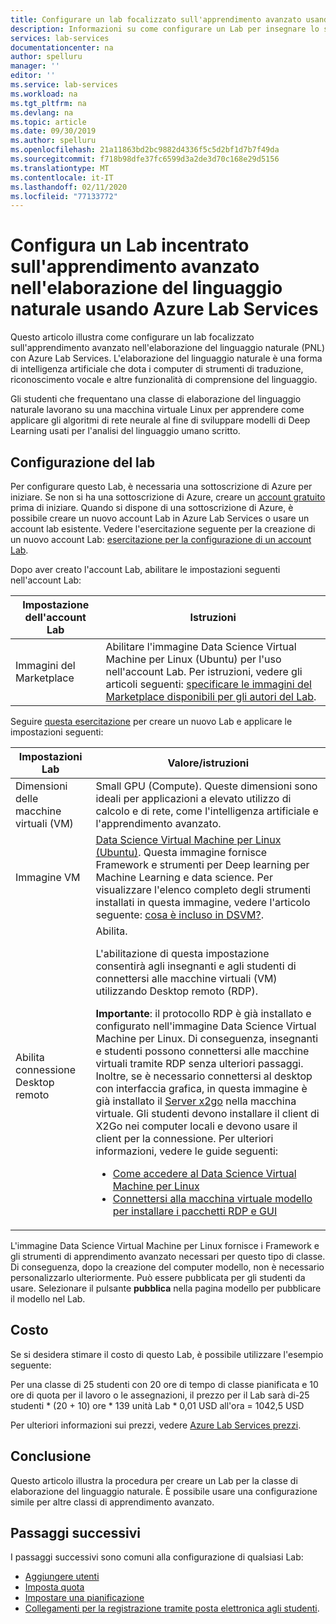 ```yaml
---
title: Configurare un lab focalizzato sull'apprendimento avanzato usando Azure Lab Services | Microsoft Docs
description: Informazioni su come configurare un Lab per insegnare lo script della shell in Linux.
services: lab-services
documentationcenter: na
author: spelluru
manager: ''
editor: ''
ms.service: lab-services
ms.workload: na
ms.tgt_pltfrm: na
ms.devlang: na
ms.topic: article
ms.date: 09/30/2019
ms.author: spelluru
ms.openlocfilehash: 21a11863bd2bc9882d4336f5c5d2bf1d7b7f49da
ms.sourcegitcommit: f718b98dfe37fc6599d3a2de3d70c168e29d5156
ms.translationtype: MT
ms.contentlocale: it-IT
ms.lasthandoff: 02/11/2020
ms.locfileid: "77133772"
---
```

# <a name="set-up-a-lab-focused-on-deep-learning-in-natural-language-processing-using-azure-lab-services"></a>Configura un Lab incentrato sull'apprendimento avanzato nell'elaborazione del linguaggio naturale usando Azure Lab Services
Questo articolo illustra come configurare un lab focalizzato sull'apprendimento avanzato nell'elaborazione del linguaggio naturale (PNL) con Azure Lab Services. L'elaborazione del linguaggio naturale è una forma di intelligenza artificiale che dota i computer di strumenti di traduzione, riconoscimento vocale e altre funzionalità di comprensione del linguaggio.  

Gli studenti che frequentano una classe di elaborazione del linguaggio naturale lavorano su una macchina virtuale Linux per apprendere come applicare gli algoritmi di rete neurale al fine di sviluppare modelli di Deep Learning usati per l'analisi del linguaggio umano scritto. 

## <a name="lab-configuration"></a>Configurazione del lab
Per configurare questo Lab, è necessaria una sottoscrizione di Azure per iniziare. Se non si ha una sottoscrizione di Azure, creare un [account gratuito](https://azure.microsoft.com/free/) prima di iniziare. Quando si dispone di una sottoscrizione di Azure, è possibile creare un nuovo account Lab in Azure Lab Services o usare un account lab esistente. Vedere l'esercitazione seguente per la creazione di un nuovo account Lab: [esercitazione per la configurazione di un account Lab](tutorial-setup-lab-account.md).
 
Dopo aver creato l'account Lab, abilitare le impostazioni seguenti nell'account Lab: 

| Impostazione dell'account Lab | Istruzioni |
| ----------- | ------------ |  
| Immagini del Marketplace | Abilitare l'immagine Data Science Virtual Machine per Linux (Ubuntu) per l'uso nell'account Lab.  Per istruzioni, vedere gli articoli seguenti: [specificare le immagini del Marketplace disponibili per gli autori del Lab](how-to-configure-lab-accounts.md#specify-marketplace-images-available-to-lab-creators). | 

Seguire [questa esercitazione](tutorial-setup-classroom-lab.md) per creare un nuovo Lab e applicare le impostazioni seguenti:

| Impostazioni Lab | Valore/istruzioni | 
| ------------ | ------------------ |
| Dimensioni delle macchine virtuali (VM) | Small GPU (Compute). Queste dimensioni sono ideali per applicazioni a elevato utilizzo di calcolo e di rete, come l'intelligenza artificiale e l'apprendimento avanzato. |
| Immagine VM | [Data Science Virtual Machine per Linux (Ubuntu)](https://azuremarketplace.microsoft.com/marketplace/apps/microsoft-dsvm.linux-data-science-vm-ubuntu). Questa immagine fornisce Framework e strumenti per Deep learning per Machine Learning e data science. Per visualizzare l'elenco completo degli strumenti installati in questa immagine, vedere l'articolo seguente: [cosa è incluso in DSVM?](../../machine-learning/data-science-virtual-machine/overview.md#whats-included-on-the-dsvm). |
| Abilita connessione Desktop remoto | Abilita. <p>L'abilitazione di questa impostazione consentirà agli insegnanti e agli studenti di connettersi alle macchine virtuali (VM) utilizzando Desktop remoto (RDP).</p><p>**Importante**: il protocollo RDP è già installato e configurato nell'immagine Data Science Virtual Machine per Linux. Di conseguenza, insegnanti e studenti possono connettersi alle macchine virtuali tramite RDP senza ulteriori passaggi. Inoltre, se è necessario connettersi al desktop con interfaccia grafica, in questa immagine è già installato il [Server x2go](https://wiki.x2go.org/doku.php/doc:newtox2go) nella macchina virtuale. Gli studenti devono installare il client di X2Go nei computer locali e devono usare il client per la connessione. Per ulteriori informazioni, vedere le guide seguenti: <ul><li>[Come accedere al Data Science Virtual Machine per Linux](../../machine-learning/data-science-virtual-machine/dsvm-ubuntu-intro.md#how-to-access-the-ubuntu-data-science-virtual-machine)</li><li>[Connettersi alla macchina virtuale modello per installare i pacchetti RDP e GUI](how-to-enable-remote-desktop-linux.md#connect-to-the-template-vm)</li></ul></p>   |

L'immagine Data Science Virtual Machine per Linux fornisce i Framework e gli strumenti di apprendimento avanzato necessari per questo tipo di classe. Di conseguenza, dopo la creazione del computer modello, non è necessario personalizzarlo ulteriormente. Può essere pubblicata per gli studenti da usare. Selezionare il pulsante **pubblica** nella pagina modello per pubblicare il modello nel Lab.  

## <a name="cost"></a>Costo
Se si desidera stimare il costo di questo Lab, è possibile utilizzare l'esempio seguente: 

Per una classe di 25 studenti con 20 ore di tempo di classe pianificata e 10 ore di quota per il lavoro o le assegnazioni, il prezzo per il Lab sarà di-25 studenti * (20 + 10) ore * 139 unità Lab * 0,01 USD all'ora = 1042,5 USD

Per ulteriori informazioni sui prezzi, vedere [Azure Lab Services prezzi](https://azure.microsoft.com/pricing/details/lab-services/).

## <a name="conclusion"></a>Conclusione
Questo articolo illustra la procedura per creare un Lab per la classe di elaborazione del linguaggio naturale. È possibile usare una configurazione simile per altre classi di apprendimento avanzato.

## <a name="next-steps"></a>Passaggi successivi
I passaggi successivi sono comuni alla configurazione di qualsiasi Lab:

- [Aggiungere utenti](tutorial-setup-classroom-lab.md#add-users-to-the-lab)
- [Imposta quota](how-to-configure-student-usage.md#set-quotas-for-users)
- [Impostare una pianificazione](tutorial-setup-classroom-lab.md#set-a-schedule-for-the-lab) 
- [Collegamenti per la registrazione tramite posta elettronica agli studenti](how-to-configure-student-usage.md#send-invitations-to-users). 

